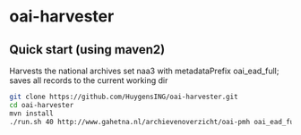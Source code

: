 # oai-harvester

Quick start (using maven2)
----
Harvests the national archives set naa3 with metadataPrefix oai_ead_full; saves all records to the current working dir


```sh
git clone https://github.com/HuygensING/oai-harvester.git
cd oai-harvester
mvn install
./run.sh 40 http://www.gahetna.nl/archievenoverzicht/oai-pmh oai_ead_full naa3

```
